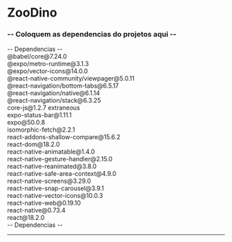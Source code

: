 # ZooDino
<h3>-- Coloquem as dependencias do projetos aqui --</h3>
-- Dependencias -- <br>
 @babel/core@7.24.0 <br>
 @expo/metro-runtime@3.1.3 <br>
 @expo/vector-icons@14.0.0 <br>
 @react-native-community/viewpager@5.0.11 <br>
 @react-navigation/bottom-tabs@6.5.17 <br>
 @react-navigation/native@6.1.14 <br>
 @react-navigation/stack@6.3.25 <br> 
 core-js@1.2.7 extraneous <br>
 expo-status-bar@1.11.1 <br>
 expo@50.0.8 <br>
 isomorphic-fetch@2.2.1  <br>
 react-addons-shallow-compare@15.6.2  <br>
 react-dom@18.2.0 <br>
 react-native-animatable@1.4.0 <br>
 react-native-gesture-handler@2.15.0 <br>
 react-native-reanimated@3.8.0 <br>
 react-native-safe-area-context@4.9.0 <br>
 react-native-screens@3.29.0 <br>
 react-native-snap-carousel@3.9.1 <br>
 react-native-vector-icons@10.0.3 <br>
 react-native-web@0.19.10 <br>
 react-native@0.73.4 <br>
 react@18.2.0 <br>
-- Dependencias -- <hr>
